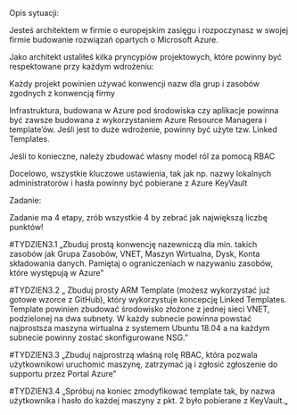 Opis sytuacji:

Jesteś architektem w firmie o europejskim zasięgu i rozpoczynasz w swojej firmie budowanie rozwiązań opartych o Microsoft Azure.

Jako architekt ustaliłeś kilka pryncypiów projektowych, które powinny być respektowane przy każdym wdrożeniu:

Każdy projekt powinien używać konwencji nazw dla grup i zasobów zgodnych z konwencją firmy

Infrastruktura, budowana w Azure pod środowiska czy aplikacje powinna być zawsze budowana z wykorzystaniem Azure Resource Managera i template’ów. Jeśli jest to duże wdrożenie, powinny być użyte tzw. Linked Templates.

Jeśli to konieczne, należy zbudować własny model ról za pomocą RBAC

Docelowo, wszystkie kluczowe ustawienia, tak jak np. nazwy lokalnych administratorów i hasła powinny być pobierane z Azure KeyVault

Zadanie:

Zadanie ma 4 etapy, zrób wszystkie 4 by zebrać jak największą liczbę punktów!

#TYDZIEN3.1 „Zbuduj prostą konwencję nazewniczą dla min. takich zasobów jak Grupa Zasobów, VNET, Maszyn Wirtualna, Dysk, Konta składowania danych. Pamiętaj o ograniczeniach w nazywaniu zasobów, które występują w Azure”

#TYDZIEN3.2 „ Zbuduj prosty ARM Template (możesz wykorzystać już gotowe wzorce z GitHub), który wykorzystuje koncepcję Linked Templates. Template powinien zbudować środowisko złożone z jednej sieci VNET, podzielonej na dwa subnety. W każdy subnecie powinna powstać najprostsza maszyna wirtualna z systemem Ubuntu 18.04 a na każdym subnecie powinny zostać skonfigurowane NSG.”

#TYDZIEN3.3 „Zbuduj najprostrzą właśną rolę RBAC, która pozwala użytkownikowi uruchomić maszynę, zatrzymać ją i zgłosić zgłoszenie do supportu przez Portal Azure”

#TYDZIEN3.4 „Spróbuj na koniec zmodyfikować template tak, by nazwa użytkownika i hasło do każdej maszyny z pkt. 2 było pobierane z KeyVault.„
